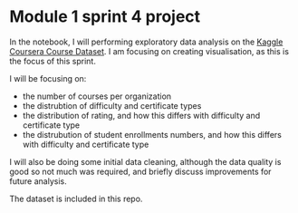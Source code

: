 # Module 1 sprint 4 project

In the notebook, I will performing exploratory data analysis on the [Kaggle Coursera Course Dataset](#https://www.kaggle.com/datasets/siddharthm1698/coursera-course-dataset). I am focusing on creating visualisation, as this is the focus of this sprint. 

I will be focusing on:
- the number of courses per organization
- the distrubtion of difficulty and certificate types
- the distribution of rating, and how this differs with difficulty and certificate type
- the distrubution of student enrollments numbers, and how this differs with difficulty and certificate type

I will also be doing some initial data cleaning, although the data quality is good so not much was required, and briefly discuss improvements for future analysis. 

The dataset is included in this repo. 
